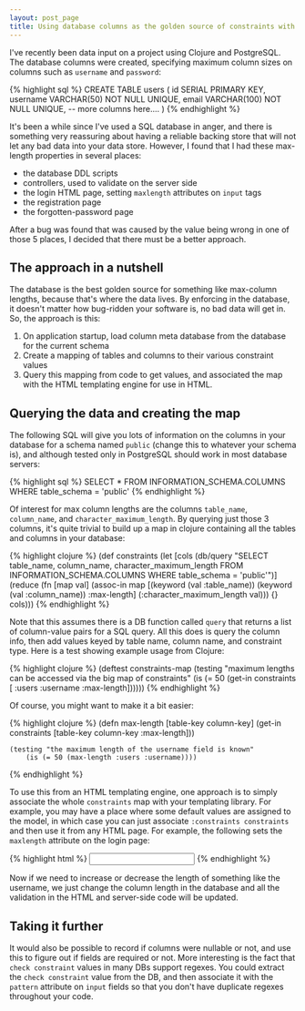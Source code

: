 ```yaml
---
layout: post_page
title: Using database columns as the golden source of constraints with Clojure
---
```


I've recently been data input on a project using Clojure and PostgreSQL. The database columns were
created, specifying maximum column sizes on columns such as `username` and `password`:

{% highlight sql %}
	CREATE TABLE users
	(
	  id         SERIAL PRIMARY KEY,
	  username   VARCHAR(50)  NOT NULL UNIQUE,
	  email      VARCHAR(100) NOT NULL UNIQUE,
	  -- more columns here....
	)
{% endhighlight %}

It's been a while since I've used a SQL database in anger, and there is something very reassuring about
having a reliable backing store that will not let any bad data into your data store. However, I found
that I had these max-length properties in several places:

* the database DDL scripts
* controllers, used to validate on the server side
* the login HTML page, setting `maxlength` attributes on `input` tags
* the registration page
* the forgotten-password page

After a bug was found that was caused by the value being wrong in one of those 5 places, I decided that there
must be a better approach.

The approach in a nutshell
--------------------------

The database is the best golden source for something like max-column lengths, because that's where the data lives.
By enforcing in the database, it doesn't matter how bug-ridden your software is, no bad data will get in. So, the
approach is this:

1. On application startup, load column meta database from the database for the current schema
2. Create a mapping of tables and columns to their various constraint values
3. Query this mapping from code to get values, and associated the map with the HTML templating engine for use in HTML.

Querying the data and creating the map
--------------------------------------

The following SQL will give you lots of information on the columns in your database for a schema named `public` (change
this to whatever your schema is), and although tested only in PostgreSQL should work in most database servers:

{% highlight sql %}
    SELECT * FROM INFORMATION_SCHEMA.COLUMNS WHERE table_schema = 'public'
{% endhighlight %}

Of interest for max column lengths are the columns `table_name`, `column_name`, and `character_maximum_length`. By querying
just those 3 columns, it's quite trivial to build up a map in clojure containing all the tables and columns in your database:

{% highlight clojure %}
	(def constraints
	  (let [cols (db/query "SELECT table_name, column_name, character_maximum_length
							FROM INFORMATION_SCHEMA.COLUMNS
							WHERE table_schema = 'public'")]
		(reduce (fn [map val]
				  (assoc-in map [(keyword (val :table_name))
								 (keyword (val :column_name))
								 :max-length]
							(:character_maximum_length val)))
				{} cols)))
{% endhighlight %}

Note that this assumes there is a DB function called `query` that returns a list of column-value pairs for a SQL query.
All this does is query the column info, then add values keyed by table name, column name, and constraint type. Here is a
test showing example usage from Clojure:

{% highlight clojure %}
	(deftest constraints-map
		(testing "maximum lengths can be accessed via the big map of constraints"
		  (is (= 50 (get-in constraints [ :users :username  :max-length])))))
{% endhighlight %}

Of course, you might want to make it a bit easier:

{% highlight clojure %}
	(defn max-length [table-key column-key]
	  (get-in constraints [table-key column-key :max-length]))
	  
	(testing "the maximum length of the username field is known"
        (is (= 50 (max-length :users :username))))
{% endhighlight %}  

To use this from an HTML templating engine, one approach is to simply associate the whole `constraints` map with your
templating library. For example, you may have a place where some default values are assigned to the model, in which case
you can just associate `:constraints constraints` and then use it from any HTML page. For example, the following sets
the `maxlength` attribute on the login page:

{% highlight html %}
	<input type="text" name="username" maxlength="{{constraints.users.username.max-length}}">
{% endhighlight %}

Now if we need to increase or decrease the length of something like the username, we just change the column length in
the database and all the validation in the HTML and server-side code will be updated.

Taking it further
-----------------

It would also be possible to record if columns were nullable or not, and use this to figure out if fields are required
or not. More interesting is the fact that `check constraint` values in many DBs support regexes. You could extract the
`check constraint` value from the DB, and then associate it with the `pattern` attribute on `input` fields so that you
don't have duplicate regexes throughout your code.